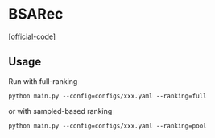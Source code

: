

# BSARec

[[official-code](https://github.com/yehjin-shin/BSARec.git)]


## Usage

Run with full-ranking

    python main.py --config=configs/xxx.yaml --ranking=full

or with sampled-based ranking

    python main.py --config=configs/xxx.yaml --ranking=pool